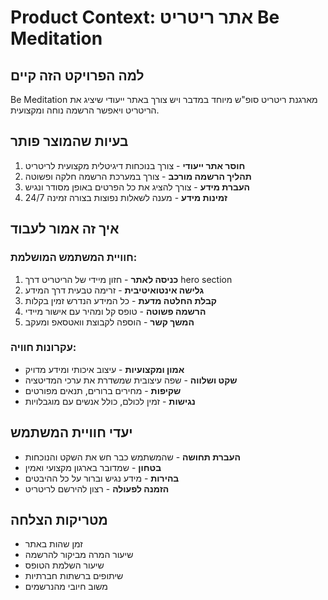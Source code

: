 # Product Context: אתר ריטריט Be Meditation

## למה הפרויקט הזה קיים
Be Meditation מארגנת ריטריט סופ"ש מיוחד במדבר ויש צורך באתר ייעודי שיציג את הריטריט ויאפשר הרשמה נוחה ומקצועית.

## בעיות שהמוצר פותר
1. **חוסר אתר ייעודי** - צורך בנוכחות דיגיטלית מקצועית לריטריט
2. **תהליך הרשמה מורכב** - צורך במערכת הרשמה חלקה ופשוטה
3. **העברת מידע** - צורך להציג את כל הפרטים באופן מסודר ונגיש
4. **זמינות מידע** - מענה לשאלות נפוצות בצורה זמינה 24/7

## איך זה אמור לעבוד
### חוויית המשתמש המושלמת:
1. **כניסה לאתר** - חזון מיידי של הריטריט דרך hero section
2. **גלישה אינטואיטיבית** - זרימה טבעית דרך המידע
3. **קבלת החלטה מדעת** - כל המידע הנדרש זמין בקלות
4. **הרשמה פשוטה** - טופס קל ומהיר עם אישור מיידי
5. **המשך קשר** - הוספה לקבוצת וואטסאפ ומעקב

### עקרונות חוויה:
- **אמון ומקצועיות** - עיצוב איכותי ומידע מדויק
- **שקט ושלווה** - שפה עיצובית שמשדרת את ערכי המדיטציה
- **שקיפות** - מחירים ברורים, תנאים מפורטים
- **נגישות** - זמין לכולם, כולל אנשים עם מוגבלויות

## יעדי חוויית המשתמש
- **העברת תחושה** - שהמשתמש כבר חש את השקט והנוכחות
- **בטחון** - שמדובר בארגון מקצועי ואמין
- **בהירות** - מידע נגיש וברור על כל ההיבטים
- **הזמנה לפעולה** - רצון להירשם לריטריט

## מטריקות הצלחה
- זמן שהות באתר
- שיעור המרה מביקור להרשמה
- שיעור השלמת הטופס
- שיתופים ברשתות חברתיות
- משוב חיובי מהנרשמים 